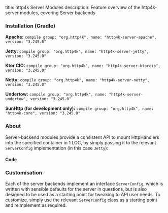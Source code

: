 title: http4k Server Modules
description: Feature overview of the http4k-server modules, covering Server backends

### Installation (Gradle)
**Apache:** ```compile group: "org.http4k", name: "http4k-server-apache", version: "3.245.0"```

**Jetty:** ```compile group: "org.http4k", name: "http4k-server-jetty", version: "3.245.0"```

**Ktor CIO:** ```compile group: "org.http4k", name: "http4k-server-ktorcio", version: "3.245.0"```

**Netty:** ```compile group: "org.http4k", name: "http4k-server-netty", version: "3.245.0"```

**Undertow:** ```compile group: "org.http4k", name: "http4k-server-undertow", version: "3.245.0"```

**SunHttp (for development only):** ```compile group: "org.http4k", name: "http4k-core", version: "3.245.0"```

### About
Server-backend modules provide a consistent API to mount HttpHandlers into the specified container in 1 LOC, by 
simply passing it to the relevant `ServerConfig` implementation (in this case `Jetty`):

#### Code [<img class="octocat"/>](https://github.com/http4k/http4k/blob/master/src/docs/guide/modules/servers/example_http.kt)

<script src="https://gist-it.appspot.com/https://github.com/http4k/http4k/blob/master/src/docs/guide/modules/servers/example_http.kt"></script>

### Customisation
Each of the server backends implement an interface `ServerConfig`, which is written with sensible defaults for the server in questions, 
but is also designed to be used as a starting point for tweaking to API user needs. To customize, simply use the relevant `ServerConfig` 
class as a starting point and reimplement as required.
